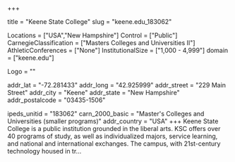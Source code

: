 
+++

title = "Keene State College"
slug = "keene.edu_183062"

Locations = ["USA","New Hampshire"]
Control = ["Public"]
CarnegieClassification = ["Masters Colleges and Universities II"]
AthleticConferences = ["None"]
InstitutionalSize = ["1,000 - 4,999"]
domain = ["keene.edu"]

Logo = ""

addr_lat = "-72.281433"
addr_long = "42.925999"
addr_street = "229 Main Street"
addr_city = "Keene"
addr_state = "New Hampshire"
addr_postalcode = "03435-1506"

ipeds_unitid = "183062"
carn_2000_basic = "Master's Colleges and Universities (smaller programs)"
addr_country = "USA"
+++
    Keene State College is a public institution grounded in the liberal arts. KSC offers over 40 programs of study, as well as individualized majors, service learning, and national and international exchanges. The campus, with 21st-century technology housed in tr...
